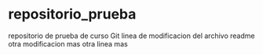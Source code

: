 # repositorio_prueba
repositorio de prueba de curso Git
linea de modificacion del archivo readme
otra modificacion mas
otra linea mas
